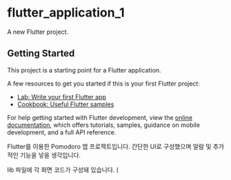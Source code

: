 # flutter_application_1

A new Flutter project.

## Getting Started

This project is a starting point for a Flutter application.

A few resources to get you started if this is your first Flutter project:

- [Lab: Write your first Flutter app](https://docs.flutter.dev/get-started/codelab)
- [Cookbook: Useful Flutter samples](https://docs.flutter.dev/cookbook)

For help getting started with Flutter development, view the
[online documentation](https://docs.flutter.dev/), which offers tutorials,
samples, guidance on mobile development, and a full API reference.

Flutter를 이용한 Pomodoro 앱 프로젝트입니다. 
간단한 UI로 구성했으며 알람 및 추가적인 기능을 넣을 생각입니다.

lib 파일에 각 화면 코드가 구성돼 있습니다.ㅣ
